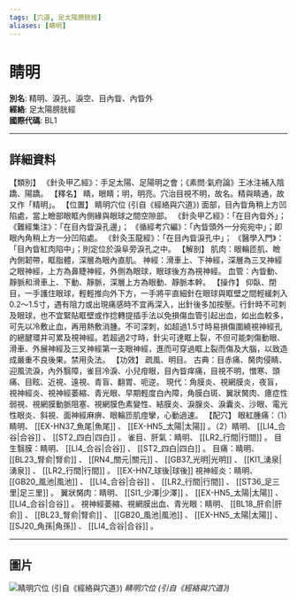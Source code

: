 ```yaml
---
tags: [穴道, 足太陽膀胱經]
aliases: [睛明]
---
```


# 睛明

**別名**: 精明、淚孔、淚空、目內眥、內眥外  
**經絡**: 足太陽膀胱經  
**國際代碼**: BL1  

---

## 詳細資料
【類別】
《針灸甲乙經》：手足太陽、足陽明之會；《素問‧氣府論》王冰注補入陰蹻、陽蹻。
【釋名】
睛，眼睛；明，明亮。穴治目視不明，故名。精與睛通，故又作「精明」。
【位置】
睛明穴位 (引自《經絡與穴道》)
面部，目內眥角稍上方凹陷處，當上瞼部眼眶內側緣與眼球之間空隙部。
《針灸甲乙經》：「在目內眥外」；
《難經集注》：「在目內眥淚孔邊」；
《循經考穴編》：「內眥頭外一分宛宛中」；即眼內角稍上方一分凹陷處。
《針灸玉龍經》：「在目內眥淚孔中」；
《醫學入門》：「目內眥紅肉陷中」；則定位於淚阜旁淚孔之中。
【解剖】
肌肉：眼輪匝肌、瞼內側韌帶，眶脂體，深層為眼內直肌。
神經：滑車上、下神經，深層為三叉神經之眼神經，上方為鼻睫神經，外側為眼球，眼球後方為視神經。
血管：內眥動、靜脈和滑車上、下動、靜脈，深層上方為眼動、靜脈本幹。
【操作】
仰臥、閉目，一手護住眼球，輕輕推向外下方，一手將平直細針在眼球與眶壁之間輕緩刺入0.2～1.5寸，遇有阻力或出現痛感時不宜再深入，出針後多加按壓。行針時不可刺及眼球，也不宜緊貼眶壁或作捻轉提插手法以免損傷血管引起出血，如出血較多，可先以冷敷止血，再用熱敷消腫。不可深刺，如超過1.5寸時易損傷圍繞視神經孔的總腱環并可累及視神經。若超過2寸時，針尖可達眶上裂，不但可能刺傷動眼、滑車、外展神經及三叉神經第一支眼神經，進而可穿過眶上裂而傷及大腦，以致造成嚴重不良後果。禁用灸法。
【功效】
疏風、明目。
古典：目赤痛、胬肉侵睛、迎風流淚，內外翳障，雀目冷淚、小兒疳眼，目內眥痒痛，目視不明，憎寒、頭痛、目眩、近視、遠視、青盲、翻胃、呃逆。
現代：角膜炎、視網膜炎，夜盲，視神經炎、視神經萎縮、青光眼、早期輕度白內障，角膜白斑、翼狀胬肉、癔症性弱視、視網膜動脈阻塞、視網膜色素變性、結膜炎、淚腺炎、淚囊炎、沙眼、電光性眼炎、斜視、面神經麻痹、眼輪匝肌痙攣，心動過速。
【配穴】
眼紅腫痛：（1）睛明、 [[EX-HN37_魚尾|魚尾]] 、 [[EX-HN5_太陽|太陽]] 。（2）睛明、 [[LI4_合谷|合谷]] 、 [[ST2_四白|四白]] 。
雀目、肝氣：睛明、 [[LR2_行間|行間]] 。
目生翳膜：睛明、 [[LI4_合谷|合谷]] 、 [[ST2_四白|四白]] 。
目痛：睛明、 [[BL23_腎俞|腎俞]] 、 [[RN4_關元|關元]] 、 [[GB37_光明|光明]] 、 [[KI1_湧泉|湧泉]] 、 [[LR2_行間|行間]] 。 [[EX-HN7_球後|球後]] 視神經炎：睛明、 [[GB20_風池|風池]] 、 [[LI4_合谷|合谷]] 、 [[LR2_行間|行間]] 、 [[ST36_足三里|足三里]] 。
翼狀胬肉：睛明、 [[SI1_少澤|少澤]] 、 [[EX-HN5_太陽|太陽]] 、 [[LI4_合谷|合谷]] 。
視神經萎縮、視網膜出血、青光眼：睛明、 [[BL18_肝俞|肝俞]] 、 [[BL23_腎俞|腎俞]] 、 [[GB20_風池|風池]] 、 [[EX-HN5_太陽|太陽]] 、 [[SJ20_角孫|角孫]] 、 [[LI4_合谷|合谷]] 。

---

## 圖片
![睛明穴位 (引自《經絡與穴道》)](https://yibian.hopto.org/pic/acu/norm/07/jingming(j&a).jpg)
_睛明穴位 (引自《經絡與穴道》)_

